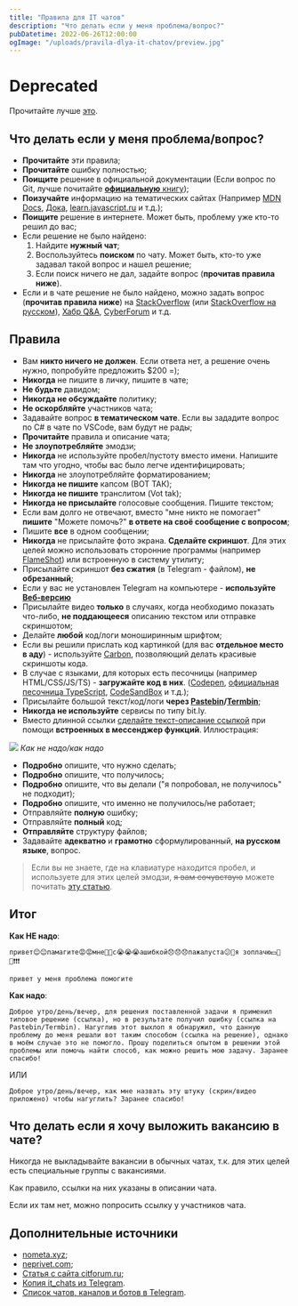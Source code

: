 ```yaml
---
title: "Правила для IT чатов"
description: "Что делать если у меня проблема/вопрос?"
pubDatetime: 2022-06-26T12:00:00
ogImage: "/uploads/pravila-dlya-it-chatov/preview.jpg"
---
```


# Deprecated
Прочитайте лучше [это](https://habr.com/ru/post/460221).

## Что делать если у меня проблема/вопрос?

- **Прочитайте** эти правила;
- **Прочитайте** ошибку полностью;
- **Поищите** решение в официальной документации (Если вопрос по Git, лучше почитайте [**официальную** книгу](https://git-scm.com/book/ru/v2));
- **Поизучайте** информацию на тематических сайтах (Например [MDN Docs](https://developer.mozilla.org/ru/), [Дока](https://doka.guide/), [learn.javascript.ru](https://learn.javascript.ru/) и т.д.);
- **Поищите** решение в интернете. Может быть, проблему уже кто-то решил до вас;
- Если решение не было найдено:
   1. Найдите **нужный чат**;
   2. Воспользуйтесь **поиском** по чату. Может быть, кто-то уже задавал такой вопрос и нашел решение;
   3. Если поиск ничего не дал, задайте вопрос (**прочитав правила ниже**).
- Если и в чате решение не было найдено, можно задать вопрос (**прочитав правила ниже**) на [StackOverflow](https://stackoverflow.com/) (или [StackOverflow на русском](https://ru.stackoverflow.com/)), [Хабр Q&A](https://qna.habr.com/), [CyberForum](https://www.cyberforum.ru/) и т.д.

## Правила

- Вам **никто ничего не должен**. Если ответа нет, а решение очень нужно, попробуйте предложить $200 =);
- **Никогда** не пишите в личку, пишите в чате;
- **Не будьте** давидом;
- **Никогда не обсуждайте** политику;
- **Не оскорбляйте** участников чата;
- Задавайте вопрос **в тематическом чате**. Если вы зададите вопрос по C# в чате по VSCode, вам будут не рады;
- **Прочитайте** правила и описание чата;
- **Не злоупотребляйте** эмодзи;
- **Никогда** не используйте пробел/пустоту вместо имени. Напишите там что угодно, чтобы вас было легче идентифицировать;
- **Никогда** не злоупотребляйте форматированием;
- **Никогда не пишите** капсом (ВОТ ТАК);
- **Никогда не пишите** транслитом (Vot tak);
- **Никогда не присылайте** голосовые сообщения. Пишите текстом;
- Если вам долго не отвечают, вместо "мне никто не помогает" **пишите** "Можете помочь?" **в ответе на своё сообщение с вопросом**;
- Пишите **все** в одном сообщении;
- **Никогда** не присылайте фото экрана. **Сделайте скриншот**. Для этих целей можно использовать сторонние программы (например [FlameShot](https://flameshot.org/)) или встроенную в систему утилиту;
- Присылайте скриншот **без сжатия** (в Telegram - файлом), **не обрезанный**;
- Если у вас не установлен Telegram на компьютере - **используйте [Веб-версию](https://web.telegram.org)**
- Присылайте видео **только** в случаях, когда необходимо показать что-либо, **не поддающееся** описанию текстом или отправке скриншотом;
- Делайте **любой** код/логи моноширинным шрифтом;
- Если вы решили прислать код картинкой (для вас **отдельное место в аду**) - используйте [Carbon](https://carbon.now.sh/), позволяющий делать красивые скриншоты кода.
- В случае с языками, для которых есть песочницы (например HTML/CSS/JS/TS) - **загружайте код в них**. ([Codepen](https://codepen.io/), [официальная песочница TypeScript](https://www.typescriptlang.org/play/), [CodeSandBox](https://codesandbox.io/) и т.д.);
- Присылайте большой текст/код/логи **через [Pastebin](https://pastebin.com/)/[Termbin](https://termbin.com/)**;
- **Никогда не используйте** сервисы по типу bit.ly.
- Вместо длинной ссылки [сделайте текст-описание ссылкой](https://yandex.ru/search/?text=telegram+как+сделать+текст+ссылку+(гиперссылку)) при помощи **встроенных в мессенджер функций**. Иллюстрация:

![](/uploads/pravila-dlya-it-chatov/good-links.webp)
_Как не надо/как надо_

- **Подробно** опишите, что нужно сделать;
- **Подробно** опишите, что получилось;
- **Подробно** опишите, что вы делали ("я попробовал, не получилось" не подходит);
- **Подробно** опишите, что именно не получилось/не работает;
- Отправляйте **полную** ошибку;
- Отправляйте **полный** код;
- **Отправляйте** структуру файлов;
- Задавайте **адекватно** и **грамотно** сформулированный, **на русском языке**, вопрос.

> Если вы не знаете, где на клавиатуре находится пробел, и используете для этих целей эмодзи, ~~я вам сочувствую~~ можете почитать [эту статью](https://compters.ru/index.php/copmyuternie-uroki/kak-polzovatsya-klaviaturoy).

## Итог

**Как НЕ надо**:

```plaintext
привет😊😊памагите😡😡мне🙊🙊с😭😭😭ашибкой😞😞😞пажалуста😕🤩я зоплачю💵🤩💯❗️❗️❗️
```

```plaintext
привет у меня проблема помогите
```

**Как надо**:

```plaintext
Доброе утро/день/вечер, для решения поставленной задачи я применил типовое решение (ссылка), но в результате получил ошибку (ссылка на Pastebin/Termbin). Нагуглив этот выхлоп я обнаружил, что данную проблему до меня решали вот таким способом (ссылка на решение), однако в моём случае это не помогло. Прошу поделиться опытом в решении этой проблемы или помочь найти способ, как можно решить мою задачу. Заранее спасибо!
```

ИЛИ

```plaintext
Доброе утро/день/вечер, как мне назвать эту штуку (скрин/видео приложено) чтобы нагуглить? Заранее спасибо!
```

## Что делать если я хочу выложить вакансию в чате?

Никогда не выкладывайте вакансии в обычных чатах, т.к. для этих целей есть специальные группы с вакансиями.

Как правило, ссылки на них указаны в описании чата.

Если их там нет, можно попросить ссылку у участников чата.

## Дополнительные источники

- [nometa.xyz](https://nometa.xyz/);
- [neprivet.com](https://neprivet.com/);
- [Статья с сайта citforum.ru](http://citforum.ru/howto/smart-questions-ru.shtml);
- [Копия it_chats из Telegram](https://github.com/SeryiBaran/tg-it-chats).
- [Список чатов, каналов и ботов в Telegram](https://github.com/goq/telegram-list).
